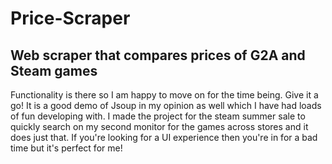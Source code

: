 # Price-Scraper
Web scraper that compares prices of G2A and Steam games
 -----------------------------------------------------------------
 Functionality is there so I am happy to move on for the time being. Give it a go! It is a good demo of Jsoup in my opinion as well which
 I have had loads of fun developing with. I made the project for the steam summer sale to quickly search on my second monitor for the
 games across stores and it does just that. If you're looking for a UI experience then you're in for a bad time but it's perfect for me!
